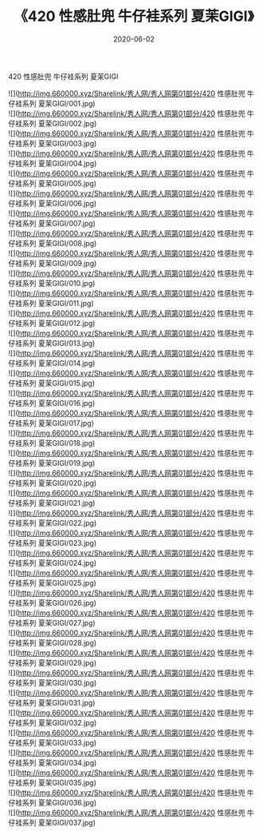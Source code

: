 ﻿---
layout: post
title:  《420 性感肚兜 牛仔袿系列 夏茉GIGI》
date:   2020-06-02
img: http://img.660000.xyz/Sharelink/秀人网/秀人网第01部分/420 性感肚兜 牛仔袿系列 夏茉GIGI/000.jpg
categories: [美女, 清纯, 唯美]
---

420 性感肚兜 牛仔袿系列 夏茉GIGI

  ![](http://img.660000.xyz/Sharelink/秀人网/秀人网第01部分/420 性感肚兜 牛仔袿系列 夏茉GIGI/001.jpg) <br> ![](http://img.660000.xyz/Sharelink/秀人网/秀人网第01部分/420 性感肚兜 牛仔袿系列 夏茉GIGI/002.jpg) <br> ![](http://img.660000.xyz/Sharelink/秀人网/秀人网第01部分/420 性感肚兜 牛仔袿系列 夏茉GIGI/003.jpg) <br> ![](http://img.660000.xyz/Sharelink/秀人网/秀人网第01部分/420 性感肚兜 牛仔袿系列 夏茉GIGI/004.jpg) <br> ![](http://img.660000.xyz/Sharelink/秀人网/秀人网第01部分/420 性感肚兜 牛仔袿系列 夏茉GIGI/005.jpg) <br> ![](http://img.660000.xyz/Sharelink/秀人网/秀人网第01部分/420 性感肚兜 牛仔袿系列 夏茉GIGI/006.jpg) <br> ![](http://img.660000.xyz/Sharelink/秀人网/秀人网第01部分/420 性感肚兜 牛仔袿系列 夏茉GIGI/007.jpg) <br> ![](http://img.660000.xyz/Sharelink/秀人网/秀人网第01部分/420 性感肚兜 牛仔袿系列 夏茉GIGI/008.jpg) <br> ![](http://img.660000.xyz/Sharelink/秀人网/秀人网第01部分/420 性感肚兜 牛仔袿系列 夏茉GIGI/009.jpg) <br> ![](http://img.660000.xyz/Sharelink/秀人网/秀人网第01部分/420 性感肚兜 牛仔袿系列 夏茉GIGI/010.jpg) <br> ![](http://img.660000.xyz/Sharelink/秀人网/秀人网第01部分/420 性感肚兜 牛仔袿系列 夏茉GIGI/011.jpg) <br> ![](http://img.660000.xyz/Sharelink/秀人网/秀人网第01部分/420 性感肚兜 牛仔袿系列 夏茉GIGI/012.jpg) <br> ![](http://img.660000.xyz/Sharelink/秀人网/秀人网第01部分/420 性感肚兜 牛仔袿系列 夏茉GIGI/013.jpg) <br> ![](http://img.660000.xyz/Sharelink/秀人网/秀人网第01部分/420 性感肚兜 牛仔袿系列 夏茉GIGI/014.jpg) <br> ![](http://img.660000.xyz/Sharelink/秀人网/秀人网第01部分/420 性感肚兜 牛仔袿系列 夏茉GIGI/015.jpg) <br> ![](http://img.660000.xyz/Sharelink/秀人网/秀人网第01部分/420 性感肚兜 牛仔袿系列 夏茉GIGI/016.jpg) <br> ![](http://img.660000.xyz/Sharelink/秀人网/秀人网第01部分/420 性感肚兜 牛仔袿系列 夏茉GIGI/017.jpg) <br> ![](http://img.660000.xyz/Sharelink/秀人网/秀人网第01部分/420 性感肚兜 牛仔袿系列 夏茉GIGI/018.jpg) <br> ![](http://img.660000.xyz/Sharelink/秀人网/秀人网第01部分/420 性感肚兜 牛仔袿系列 夏茉GIGI/019.jpg) <br> ![](http://img.660000.xyz/Sharelink/秀人网/秀人网第01部分/420 性感肚兜 牛仔袿系列 夏茉GIGI/020.jpg) <br> ![](http://img.660000.xyz/Sharelink/秀人网/秀人网第01部分/420 性感肚兜 牛仔袿系列 夏茉GIGI/021.jpg) <br> ![](http://img.660000.xyz/Sharelink/秀人网/秀人网第01部分/420 性感肚兜 牛仔袿系列 夏茉GIGI/022.jpg) <br> ![](http://img.660000.xyz/Sharelink/秀人网/秀人网第01部分/420 性感肚兜 牛仔袿系列 夏茉GIGI/023.jpg) <br> ![](http://img.660000.xyz/Sharelink/秀人网/秀人网第01部分/420 性感肚兜 牛仔袿系列 夏茉GIGI/024.jpg) <br> ![](http://img.660000.xyz/Sharelink/秀人网/秀人网第01部分/420 性感肚兜 牛仔袿系列 夏茉GIGI/025.jpg) <br> ![](http://img.660000.xyz/Sharelink/秀人网/秀人网第01部分/420 性感肚兜 牛仔袿系列 夏茉GIGI/026.jpg) <br> ![](http://img.660000.xyz/Sharelink/秀人网/秀人网第01部分/420 性感肚兜 牛仔袿系列 夏茉GIGI/027.jpg) <br> ![](http://img.660000.xyz/Sharelink/秀人网/秀人网第01部分/420 性感肚兜 牛仔袿系列 夏茉GIGI/028.jpg) <br> ![](http://img.660000.xyz/Sharelink/秀人网/秀人网第01部分/420 性感肚兜 牛仔袿系列 夏茉GIGI/029.jpg) <br> ![](http://img.660000.xyz/Sharelink/秀人网/秀人网第01部分/420 性感肚兜 牛仔袿系列 夏茉GIGI/030.jpg) <br> ![](http://img.660000.xyz/Sharelink/秀人网/秀人网第01部分/420 性感肚兜 牛仔袿系列 夏茉GIGI/031.jpg) <br> ![](http://img.660000.xyz/Sharelink/秀人网/秀人网第01部分/420 性感肚兜 牛仔袿系列 夏茉GIGI/032.jpg) <br> ![](http://img.660000.xyz/Sharelink/秀人网/秀人网第01部分/420 性感肚兜 牛仔袿系列 夏茉GIGI/033.jpg) <br> ![](http://img.660000.xyz/Sharelink/秀人网/秀人网第01部分/420 性感肚兜 牛仔袿系列 夏茉GIGI/034.jpg) <br> ![](http://img.660000.xyz/Sharelink/秀人网/秀人网第01部分/420 性感肚兜 牛仔袿系列 夏茉GIGI/035.jpg) <br> ![](http://img.660000.xyz/Sharelink/秀人网/秀人网第01部分/420 性感肚兜 牛仔袿系列 夏茉GIGI/036.jpg) <br> ![](http://img.660000.xyz/Sharelink/秀人网/秀人网第01部分/420 性感肚兜 牛仔袿系列 夏茉GIGI/037.jpg) <br>